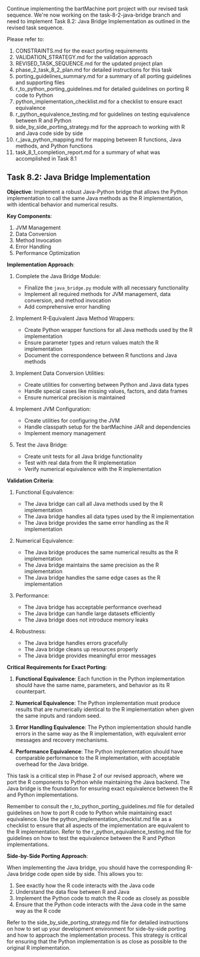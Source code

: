 Continue implementing the bartMachine port project with our revised task sequence. We're now working on the task-8-2-java-bridge branch and need to implement Task 8.2: Java Bridge Implementation as outlined in the revised task sequence.

Please refer to:
1. CONSTRAINTS.md for the exact porting requirements
2. VALIDATION_STRATEGY.md for the validation approach
3. REVISED_TASK_SEQUENCE.md for the updated project plan
4. phase_2_task_8_2_plan.md for detailed instructions for this task
5. porting_guidelines_summary.md for a summary of all porting guidelines and supporting files
6. r_to_python_porting_guidelines.md for detailed guidelines on porting R code to Python
7. python_implementation_checklist.md for a checklist to ensure exact equivalence
8. r_python_equivalence_testing.md for guidelines on testing equivalence between R and Python
9. side_by_side_porting_strategy.md for the approach to working with R and Java code side by side
10. r_java_python_mapping.md for mapping between R functions, Java methods, and Python functions
11. task_8_1_completion_report.md for a summary of what was accomplished in Task 8.1

## Task 8.2: Java Bridge Implementation

**Objective**: Implement a robust Java-Python bridge that allows the Python implementation to call the same Java methods as the R implementation, with identical behavior and numerical results.

**Key Components**:
1. JVM Management
2. Data Conversion
3. Method Invocation
4. Error Handling
5. Performance Optimization

**Implementation Approach**:
1. Complete the Java Bridge Module:
   - Finalize the `java_bridge.py` module with all necessary functionality
   - Implement all required methods for JVM management, data conversion, and method invocation
   - Add comprehensive error handling

2. Implement R-Equivalent Java Method Wrappers:
   - Create Python wrapper functions for all Java methods used by the R implementation
   - Ensure parameter types and return values match the R implementation
   - Document the correspondence between R functions and Java methods

3. Implement Data Conversion Utilities:
   - Create utilities for converting between Python and Java data types
   - Handle special cases like missing values, factors, and data frames
   - Ensure numerical precision is maintained

4. Implement JVM Configuration:
   - Create utilities for configuring the JVM
   - Handle classpath setup for the bartMachine JAR and dependencies
   - Implement memory management

5. Test the Java Bridge:
   - Create unit tests for all Java bridge functionality
   - Test with real data from the R implementation
   - Verify numerical equivalence with the R implementation

**Validation Criteria**:
1. Functional Equivalence:
   - The Java bridge can call all Java methods used by the R implementation
   - The Java bridge handles all data types used by the R implementation
   - The Java bridge provides the same error handling as the R implementation

2. Numerical Equivalence:
   - The Java bridge produces the same numerical results as the R implementation
   - The Java bridge maintains the same precision as the R implementation
   - The Java bridge handles the same edge cases as the R implementation

3. Performance:
   - The Java bridge has acceptable performance overhead
   - The Java bridge can handle large datasets efficiently
   - The Java bridge does not introduce memory leaks

4. Robustness:
   - The Java bridge handles errors gracefully
   - The Java bridge cleans up resources properly
   - The Java bridge provides meaningful error messages

**Critical Requirements for Exact Porting**:
1. **Functional Equivalence**: Each function in the Python implementation should have the same name, parameters, and behavior as its R counterpart.

2. **Numerical Equivalence**: The Python implementation must produce results that are numerically identical to the R implementation when given the same inputs and random seed.

3. **Error Handling Equivalence**: The Python implementation should handle errors in the same way as the R implementation, with equivalent error messages and recovery mechanisms.

4. **Performance Equivalence**: The Python implementation should have comparable performance to the R implementation, with acceptable overhead for the Java bridge.

This task is a critical step in Phase 2 of our revised approach, where we port the R components to Python while maintaining the Java backend. The Java bridge is the foundation for ensuring exact equivalence between the R and Python implementations.

Remember to consult the r_to_python_porting_guidelines.md file for detailed guidelines on how to port R code to Python while maintaining exact equivalence. Use the python_implementation_checklist.md file as a checklist to ensure that all aspects of the implementation are equivalent to the R implementation. Refer to the r_python_equivalence_testing.md file for guidelines on how to test the equivalence between the R and Python implementations.

**Side-by-Side Porting Approach**:

When implementing the Java bridge, you should have the corresponding R-Java bridge code open side by side. This allows you to:

1. See exactly how the R code interacts with the Java code
2. Understand the data flow between R and Java
3. Implement the Python code to match the R code as closely as possible
4. Ensure that the Python code interacts with the Java code in the same way as the R code

Refer to the side_by_side_porting_strategy.md file for detailed instructions on how to set up your development environment for side-by-side porting and how to approach the implementation process. This strategy is critical for ensuring that the Python implementation is as close as possible to the original R implementation.
